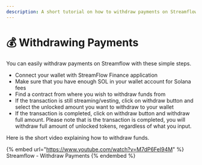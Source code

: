 ```yaml
---
description: A short tutorial on how to withdraw payments on Streamflow
---
```


# 💰 Withdrawing Payments

You can easily withdraw payments on Streamflow with these simple steps.

* Connect your wallet with StreamFlow Finance application
* Make sure that you have enough SOL in your wallet account for Solana fees
* Find a contract from where you wish to withdraw funds from
* If the transaction is still streaming/vesting, click on withdraw button and select the unlocked amount you want to withdraw to your wallet
* If the transaction is completed, click on withdraw button and withdraw full amount. Please note that is the transaction is completed, you will withdraw full amount of unlocked tokens, regardless of what you input.&#x20;

Here is the short video explaining how to withdraw funds.

{% embed url="https://www.youtube.com/watch?v=M7dP6FeI94M" %}
Streamflow - Withdraw Payments
{% endembed %}
